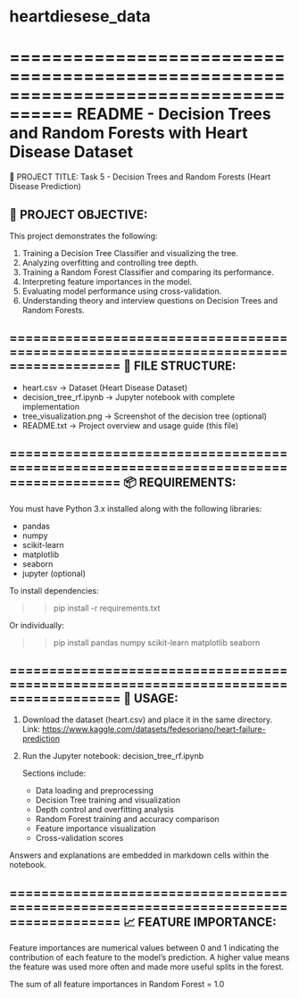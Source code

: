 # heartdiesese_data
====================================================================================
README - Decision Trees and Random Forests with Heart Disease Dataset
====================================================================================

📌 PROJECT TITLE:
Task 5 - Decision Trees and Random Forests (Heart Disease Prediction)

📁 PROJECT OBJECTIVE:
------------------------------------------------------------------------------------
This project demonstrates the following:
1. Training a Decision Tree Classifier and visualizing the tree.
2. Analyzing overfitting and controlling tree depth.
3. Training a Random Forest Classifier and comparing its performance.
4. Interpreting feature importances in the model.
5. Evaluating model performance using cross-validation.
6. Understanding theory and interview questions on Decision Trees and Random Forests.

====================================================================================
📂 FILE STRUCTURE:
------------------------------------------------------------------------------------
- heart.csv                -> Dataset (Heart Disease Dataset)
- decision_tree_rf.ipynb   -> Jupyter notebook with complete implementation
- tree_visualization.png   -> Screenshot of the decision tree (optional)
- README.txt               -> Project overview and usage guide (this file)

====================================================================================
📦 REQUIREMENTS:
------------------------------------------------------------------------------------
You must have Python 3.x installed along with the following libraries:

- pandas
- numpy
- scikit-learn
- matplotlib
- seaborn
- jupyter (optional)

To install dependencies:
>> pip install -r requirements.txt

Or individually:
>> pip install pandas numpy scikit-learn matplotlib seaborn

====================================================================================
📝 USAGE:
------------------------------------------------------------------------------------
1. Download the dataset (heart.csv) and place it in the same directory.
   Link: https://www.kaggle.com/datasets/fedesoriano/heart-failure-prediction

2. Run the Jupyter notebook: decision_tree_rf.ipynb

   Sections include:
   - Data loading and preprocessing
   - Decision Tree training and visualization
   - Depth control and overfitting analysis
   - Random Forest training and accuracy comparison
   - Feature importance visualization
   - Cross-validation scores


Answers and explanations are embedded in markdown cells within the notebook.

====================================================================================
📈 FEATURE IMPORTANCE:
------------------------------------------------------------------------------------
Feature importances are numerical values between 0 and 1 indicating the contribution
of each feature to the model’s prediction. A higher value means the feature was
used more often and made more useful splits in the forest.

The sum of all feature importances in Random Forest = 1.0

